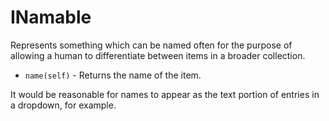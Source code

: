 # INamable

Represents something which can be named often for the purpose of allowing a human to differentiate between items in a broader collection.

* `name(self)` - Returns the name of the item.

It would be reasonable for names to appear as the text portion of entries in a dropdown, for example.
